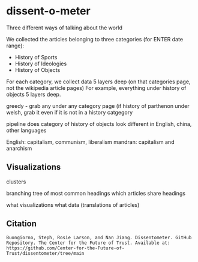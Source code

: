 # dissent-o-meter

Three different ways of talking about the world 

We collected the articles belonging to three categories (for ENTER date range): 
- History of Sports
- History of Ideologies
- History of Objects

For each category, we collect data 5 layers deep (on that categories page, not the wikipedia article pages)
For example, everything under history of objects 5 layers deep. 


greedy - grab any under any category page (if history of parthenon under welsh, grab it even if it is not in a history catgegory



pipeline does category of history of objects look different in English, china, other languages 

English: capitalism, communism, liberalism
mandran: capitalism and anarchism 


## Visualizations

clusters 

branching tree of most common headings 
which articles share headings 


what visualizations
what data (translations of articles) 

## Citation

```
Buongiorno, Steph, Rosie Larson, and Nan Jiang. Dissentometer. GitHub Repository. The Center for the Future of Trust. Available at: https://github.com/Center-for-the-Future-of-Trust/dissentometer/tree/main 
```
